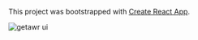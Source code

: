 This project was bootstrapped with [Create React App](https://github.com/facebook/create-react-app).


<img src="https://media.giphy.com/media/7J4uzVa7QzTq4jsTRy/giphy.gif" title="getawr ui"/>

